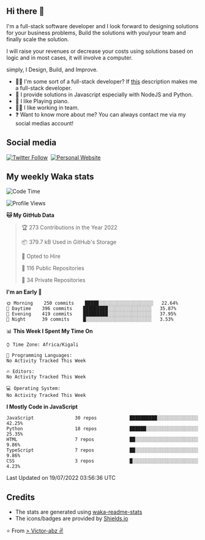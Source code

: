 ## Hi there 👋
I'm a full-stack software developer and I look forward to designing solutions for your business problems, Build the solutions with you/your team and finally scale the solution.

I will raise your revenues or decrease your costs using solutions based on logic and in most cases, it will involve a computer.

simply, I Design, Build, and Improve.

- 👨‍💻 I'm some sort of a full-stack developer? If [this](https://www.w3schools.com/whatis/whatis_fullstack.asp) description makes me a full-stack developer.
- 🌱 I provide solutions in Javascript especially with NodeJS and Python. 
- 🎹 I like Playing piano.
- 👯‍♀️ I like working in team.
- ❓ Want to know more about me? You can always contact me via my social medias account!

## Social media
[![Twitter Follow](https://img.shields.io/twitter/follow/vicky_abz?color=%231DA1F2&label=Twitter&style=for-the-badge&logo=twitter&logoColor=ffffff)](https://twitter.com/vicky_abz)
‎‎ [![Personal Website](https://img.shields.io/static/v1?label=visit&message=victor-abz.com&color=%235F021F&style=for-the-badge)](https://victor-abz.com/)

## My weekly Waka stats
<!--START_SECTION:waka-->
![Code Time](http://img.shields.io/badge/Code%20Time-0%20secs-blue)

![Profile Views](http://img.shields.io/badge/Profile%20Views-1-blue)

**🐱 My GitHub Data** 

> 🏆 273 Contributions in the Year 2022
 > 
> 📦 379.7 kB Used in GitHub's Storage 
 > 
> 💼 Opted to Hire
 > 
> 📜 116 Public Repositories 
 > 
> 🔑 34 Private Repositories  
 > 
**I'm an Early 🐤** 

```text
🌞 Morning    250 commits    █████░░░░░░░░░░░░░░░░░░░░   22.64% 
🌆 Daytime    396 commits    █████████░░░░░░░░░░░░░░░░   35.87% 
🌃 Evening    419 commits    █████████░░░░░░░░░░░░░░░░   37.95% 
🌙 Night      39 commits     █░░░░░░░░░░░░░░░░░░░░░░░░   3.53%

```


📊 **This Week I Spent My Time On** 

```text
⌚︎ Time Zone: Africa/Kigali

💬 Programming Languages: 
No Activity Tracked This Week

🔥 Editors: 
No Activity Tracked This Week

💻 Operating System: 
No Activity Tracked This Week

```

**I Mostly Code in JavaScript** 

```text
JavaScript               30 repos            ██████████░░░░░░░░░░░░░░░   42.25% 
Python                   18 repos            ██████░░░░░░░░░░░░░░░░░░░   25.35% 
HTML                     7 repos             ██░░░░░░░░░░░░░░░░░░░░░░░   9.86% 
TypeScript               7 repos             ██░░░░░░░░░░░░░░░░░░░░░░░   9.86% 
CSS                      3 repos             █░░░░░░░░░░░░░░░░░░░░░░░░   4.23%

```



 Last Updated on 19/07/2022 03:56:36 UTC
<!--END_SECTION:waka-->

## Credits
- The stats are generated using [waka-readme-stats](https://github.com/anmol098/waka-readme-stats)
- The icons/badges are provided by [Shields.io](https://shields.io/)

⭐️ From [> Victor-abz ✌](https://victor-abz.com/)
